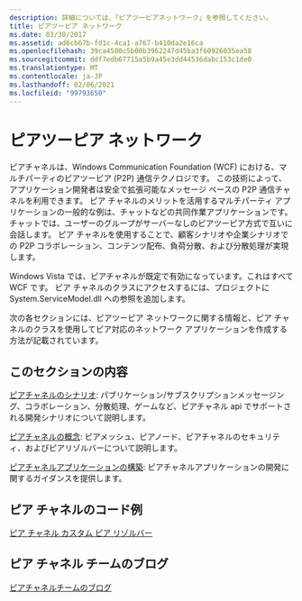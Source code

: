 ```yaml
---
description: 詳細については、「ピアツーピアネットワーク」を参照してください。
title: ピアツーピア ネットワーク
ms.date: 03/30/2017
ms.assetid: ad6cb67b-fd1c-4ca1-a767-b410da2e16ca
ms.openlocfilehash: 39ca4580c5b00b3962247d45ba3f60926035ea58
ms.sourcegitcommit: ddf7edb67715a5b9a45e3dd44536dabc153c1de0
ms.translationtype: MT
ms.contentlocale: ja-JP
ms.lasthandoff: 02/06/2021
ms.locfileid: "99793650"
---
```

# <a name="peer-to-peer-networking"></a>ピアツーピア ネットワーク

ピアチャネルは、Windows Communication Foundation (WCF) における、マルチパーティのピアツーピア (P2P) 通信テクノロジです。 この技術によって、アプリケーション開発者は安全で拡張可能なメッセージ ベースの P2P 通信チャネルを利用できます。 ピア チャネルのメリットを活用するマルチパーティ アプリケーションの一般的な例は、チャットなどの共同作業アプリケーションです。チャットでは、ユーザーのグループがサーバーなしのピアツーピア方式で互いに会話します。 ピア チャネルを使用することで、顧客シナリオや企業シナリオでの P2P コラボレーション、コンテンツ配布、負荷分散、および分散処理が実現します。  
  
 Windows Vista では、ピアチャネルが既定で有効になっています。これはすべて WCF です。 ピア チャネルのクラスにアクセスするには、プロジェクトに System.ServiceModel.dll への参照を追加します。  
  
 次の各セクションには、ピアツーピア ネットワークに関する情報と、ピア チャネルのクラスを使用してピア対応のネットワーク アプリケーションを作成する方法が記載されています。  
  
## <a name="in-this-section"></a>このセクションの内容  

 [ピアチャネルのシナリオ](peer-channel-scenarios.md): パブリケーション/サブスクリプションメッセージング、コラボレーション、分散処理、ゲームなど、ピアチャネル api でサポートされる開発シナリオについて説明します。  
  
 [ピアチャネルの概念](peer-channel-concepts.md): ピアメッシュ、ピアノード、ピアチャネルのセキュリティ、およびピアリゾルバーについて説明します。  
  
 [ピアチャネルアプリケーションの構築](building-a-peer-channel-application.md): ピアチャネルアプリケーションの開発に関するガイダンスを提供します。  
  
## <a name="peer-channel-code-examples"></a>ピア チャネルのコード例  

 [ピア チャネル カスタム ピア リゾルバー](/previous-versions/dotnet/netframework-3.5/ms751466(v=vs.90))  
  
## <a name="peer-channel-team-blog"></a>ピア チャネル チームのブログ  

 [ピアチャネルチームのブログ](/archive/blogs/peerchan/)
